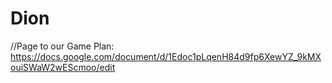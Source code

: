 # Dion
//Page to our Game Plan:
https://docs.google.com/document/d/1Edoc1pLqenH84d9fp6XewYZ_9kMXouiSWaW2wEScmoo/edit
